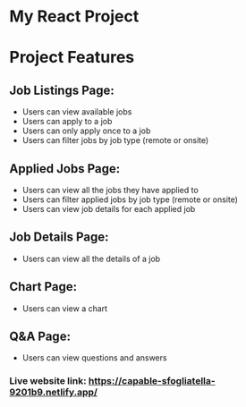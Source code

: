 # My React Project

# Project Features

## Job Listings Page:

- Users can view available jobs
- Users can apply to a job
- Users can only apply once to a job
- Users can filter jobs by job type (remote or onsite)

## Applied Jobs Page:

- Users can view all the jobs they have applied to
- Users can filter applied jobs by job type (remote or onsite)
- Users can view job details for each applied job

## Job Details Page:

- Users can view all the details of a job

## Chart Page:

- Users can view a chart

## Q&A Page:

- Users can view questions and answers

### Live website link: https://capable-sfogliatella-9201b9.netlify.app/
